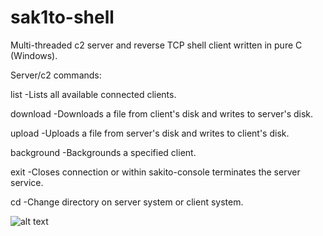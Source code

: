 # sak1to-shell
Multi-threaded c2 server and reverse TCP shell client written in pure C (Windows).

Server/c2 commands:

list        -Lists all available connected clients.

download    -Downloads a file from client's disk and writes to server's disk.

upload      -Uploads a file from server's disk and writes to client's disk.

background  -Backgrounds a specified client.

exit        -Closes connection or within sakito-console terminates the server service.

cd          -Change directory on server system or client system.

![alt text](https://www.wallpaperbetter.com/wallpaper/156/434/483/cherry-blossom-flowers-painting-pink-1080P-wallpaper-middle-size.jpg)

